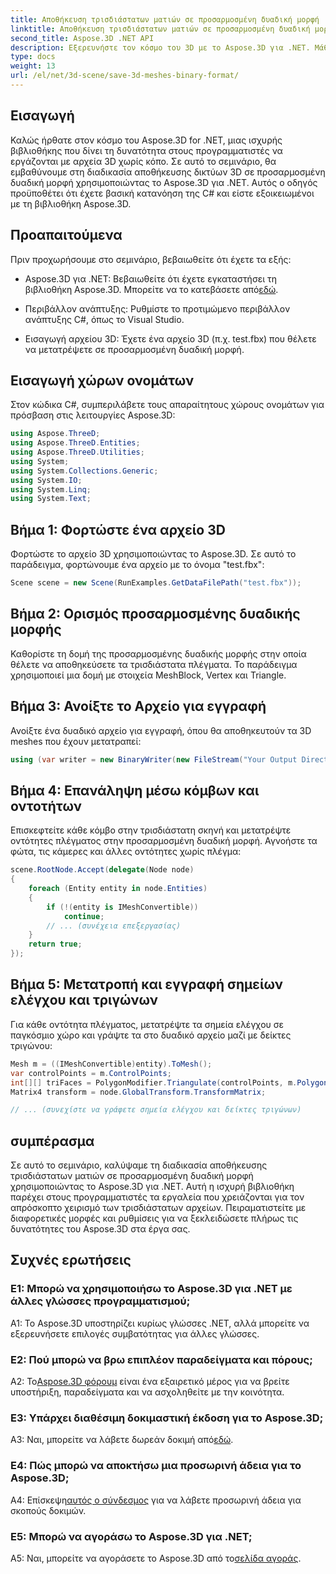 ```yaml
---
title: Αποθήκευση τρισδιάστατων ματιών σε προσαρμοσμένη δυαδική μορφή
linktitle: Αποθήκευση τρισδιάστατων ματιών σε προσαρμοσμένη δυαδική μορφή
second_title: Aspose.3D .NET API
description: Εξερευνήστε τον κόσμο του 3D με το Aspose.3D για .NET. Μάθετε να αποθηκεύετε πλέγματα σε προσαρμοσμένη δυαδική μορφή.
type: docs
weight: 13
url: /el/net/3d-scene/save-3d-meshes-binary-format/
---
```

## Εισαγωγή

Καλώς ήρθατε στον κόσμο του Aspose.3D for .NET, μιας ισχυρής βιβλιοθήκης που δίνει τη δυνατότητα στους προγραμματιστές να εργάζονται με αρχεία 3D χωρίς κόπο. Σε αυτό το σεμινάριο, θα εμβαθύνουμε στη διαδικασία αποθήκευσης δικτύων 3D σε προσαρμοσμένη δυαδική μορφή χρησιμοποιώντας το Aspose.3D για .NET. Αυτός ο οδηγός προϋποθέτει ότι έχετε βασική κατανόηση της C# και είστε εξοικειωμένοι με τη βιβλιοθήκη Aspose.3D.

## Προαπαιτούμενα

Πριν προχωρήσουμε στο σεμινάριο, βεβαιωθείτε ότι έχετε τα εξής:

-  Aspose.3D για .NET: Βεβαιωθείτε ότι έχετε εγκαταστήσει τη βιβλιοθήκη Aspose.3D. Μπορείτε να το κατεβάσετε από[εδώ](https://releases.aspose.com/3d/net/).

- Περιβάλλον ανάπτυξης: Ρυθμίστε το προτιμώμενο περιβάλλον ανάπτυξης C#, όπως το Visual Studio.

- Εισαγωγή αρχείου 3D: Έχετε ένα αρχείο 3D (π.χ. test.fbx) που θέλετε να μετατρέψετε σε προσαρμοσμένη δυαδική μορφή.

## Εισαγωγή χώρων ονομάτων

Στον κώδικα C#, συμπεριλάβετε τους απαραίτητους χώρους ονομάτων για πρόσβαση στις λειτουργίες Aspose.3D:

```csharp
using Aspose.ThreeD;
using Aspose.ThreeD.Entities;
using Aspose.ThreeD.Utilities;
using System;
using System.Collections.Generic;
using System.IO;
using System.Linq;
using System.Text;
```

## Βήμα 1: Φορτώστε ένα αρχείο 3D

Φορτώστε το αρχείο 3D χρησιμοποιώντας το Aspose.3D. Σε αυτό το παράδειγμα, φορτώνουμε ένα αρχείο με το όνομα "test.fbx":

```csharp
Scene scene = new Scene(RunExamples.GetDataFilePath("test.fbx"));
```

## Βήμα 2: Ορισμός προσαρμοσμένης δυαδικής μορφής

Καθορίστε τη δομή της προσαρμοσμένης δυαδικής μορφής στην οποία θέλετε να αποθηκεύσετε τα τρισδιάστατα πλέγματα. Το παράδειγμα χρησιμοποιεί μια δομή με στοιχεία MeshBlock, Vertex και Triangle.

## Βήμα 3: Ανοίξτε το Αρχείο για εγγραφή

Ανοίξτε ένα δυαδικό αρχείο για εγγραφή, όπου θα αποθηκευτούν τα 3D meshes που έχουν μετατραπεί:

```csharp
using (var writer = new BinaryWriter(new FileStream("Your Output Directory" + "Save3DMeshesInCustomBinaryFormat_out", FileMode.Create, FileAccess.Write)))
```

## Βήμα 4: Επανάληψη μέσω κόμβων και οντοτήτων

Επισκεφτείτε κάθε κόμβο στην τρισδιάστατη σκηνή και μετατρέψτε οντότητες πλέγματος στην προσαρμοσμένη δυαδική μορφή. Αγνοήστε τα φώτα, τις κάμερες και άλλες οντότητες χωρίς πλέγμα:

```csharp
scene.RootNode.Accept(delegate(Node node)
{
    foreach (Entity entity in node.Entities)
    {
        if (!(entity is IMeshConvertible))
            continue;
        // ... (συνέχεια επεξεργασίας)
    }
    return true;
});
```

## Βήμα 5: Μετατροπή και εγγραφή σημείων ελέγχου και τριγώνων

Για κάθε οντότητα πλέγματος, μετατρέψτε τα σημεία ελέγχου σε παγκόσμιο χώρο και γράψτε τα στο δυαδικό αρχείο μαζί με δείκτες τριγώνου:

```csharp
Mesh m = ((IMeshConvertible)entity).ToMesh();
var controlPoints = m.ControlPoints;
int[][] triFaces = PolygonModifier.Triangulate(controlPoints, m.Polygons);
Matrix4 transform = node.GlobalTransform.TransformMatrix;

// ... (συνεχίστε να γράφετε σημεία ελέγχου και δείκτες τριγώνων)
```

## συμπέρασμα

Σε αυτό το σεμινάριο, καλύψαμε τη διαδικασία αποθήκευσης τρισδιάστατων ματιών σε προσαρμοσμένη δυαδική μορφή χρησιμοποιώντας το Aspose.3D για .NET. Αυτή η ισχυρή βιβλιοθήκη παρέχει στους προγραμματιστές τα εργαλεία που χρειάζονται για τον απρόσκοπτο χειρισμό των τρισδιάστατων αρχείων. Πειραματιστείτε με διαφορετικές μορφές και ρυθμίσεις για να ξεκλειδώσετε πλήρως τις δυνατότητες του Aspose.3D στα έργα σας.

## Συχνές ερωτήσεις

### Ε1: Μπορώ να χρησιμοποιήσω το Aspose.3D για .NET με άλλες γλώσσες προγραμματισμού;

A1: Το Aspose.3D υποστηρίζει κυρίως γλώσσες .NET, αλλά μπορείτε να εξερευνήσετε επιλογές συμβατότητας για άλλες γλώσσες.

### Ε2: Πού μπορώ να βρω επιπλέον παραδείγματα και πόρους;

 Α2: Το[Aspose.3D φόρουμ](https://forum.aspose.com/c/3d/18) είναι ένα εξαιρετικό μέρος για να βρείτε υποστήριξη, παραδείγματα και να ασχοληθείτε με την κοινότητα.

### Ε3: Υπάρχει διαθέσιμη δοκιμαστική έκδοση για το Aspose.3D;

 A3: Ναι, μπορείτε να λάβετε δωρεάν δοκιμή από[εδώ](https://releases.aspose.com/).

### Ε4: Πώς μπορώ να αποκτήσω μια προσωρινή άδεια για το Aspose.3D;

 Α4: Επίσκεψη[αυτός ο σύνδεσμος](https://purchase.aspose.com/temporary-license/) για να λάβετε προσωρινή άδεια για σκοπούς δοκιμών.

### Ε5: Μπορώ να αγοράσω το Aspose.3D για .NET;

 A5: Ναι, μπορείτε να αγοράσετε το Aspose.3D από το[σελίδα αγοράς](https://purchase.aspose.com/buy).